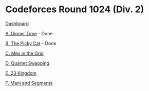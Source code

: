 # Codeforces Round 1024 (Div. 2)

[Dashboard](https://codeforces.com/contest/2102)

[A. Dinner Time](https://codeforces.com/contest/2102/problem/A) - Done

[B. The Picky Cat](https://codeforces.com/contest/2102/problem/B) - Done

[C. Mex in the Grid](https://codeforces.com/contest/2102/problem/C)

[D. Quartet Swapping](https://codeforces.com/contest/2102/problem/D)

[E. 23 Kingdom](https://codeforces.com/contest/2102/problem/E)

[F. Mani and Segments](https://codeforces.com/contest/2102/problem/F)
